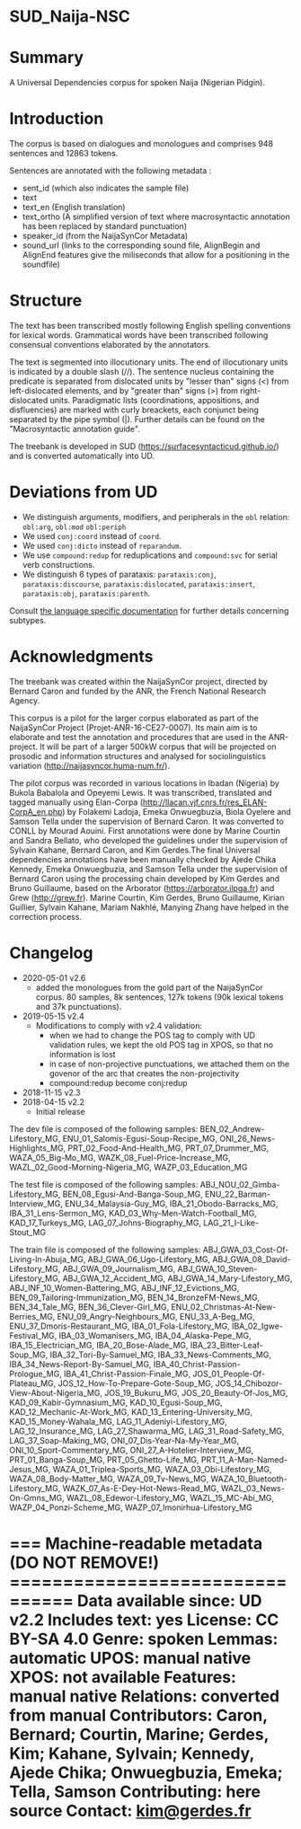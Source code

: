 # SUD_Naija-NSC

# Summary

A Universal Dependencies corpus for spoken Naija (Nigerian Pidgin).

# Introduction

The corpus is based on dialogues and monologues and comprises 948 sentences and 12863 tokens.

Sentences are annotated with the following metadata :
+ sent_id (which also indicates the sample file)
+ text
+ text_en (English translation)
+ text_ortho (A simplified version of text where macrosyntactic annotation has been replaced by standard punctuation)
+ speaker_id (from the NaijaSynCor Metadata)
+ sound_url (links to the corresponding sound file, AlignBegin and AlignEnd features give the miliseconds that allow for a positioning in the soundfile)

# Structure

The text has been transcribed mostly following English spelling conventions for lexical words. Grammatical words have been transcribed following consensual conventions elaborated by the annotators.

The text is segmented into illocutionary units. The end of illocutionary units is indicated by a double slash (//). The sentence nucleus containing the predicate is separated from dislocated units by "lesser than" signs (<) from left-dislocated elements, and by "greater than" signs (>) from right-dislocated units. Paradigmatic lists (coordinations, appositions, and disfluencies) are marked with curly breackets, each conjunct being separated by the pipe symbol (|). Further details can be found on the "Macrosyntactic annotation guide".

The treebank is developed in SUD (https://surfacesyntacticud.github.io/) and is converted automatically into UD.


# Deviations from UD

- We distinguish arguments, modifiers, and peripherals in the `obl` relation: `obl:arg`, `obl:mod` `obl:periph`
- We used `conj:coord` instead of `coord`.
- We used `conj:dicto` instead of `reparandum`.
- We use `compound:redup` for reduplications and `compound:svc` for serial verb constructions.
- We distinguish 6 types of parataxis: `parataxis:conj`, `parataxis:discourse`, `parataxis:dislocated`, `parataxis:insert`, `parataxis:obj`, `parataxis:parenth`.

Consult [the language specific documentation](http://universaldependencies.org/pcm/dep/index.html) for further details concerning subtypes.


# Acknowledgments

The treebank was created within the NaijaSynCor project, directed by Bernard Caron and funded by the ANR, the French National Research Agency.

This corpus is a pilot for the larger corpus elaborated as part of the NaijaSynCor Project (Projet-ANR-16-CE27-0007). Its main aim is to elaborate and test the annotation and procedures that are used in the ANR-project. It will be part of a larger 500kW corpus that will be projected on prosodic and information structures and analysed for sociolinguistics variation (http://naijasyncor.huma-num.fr/).

The pilot corpus was recorded in various locations in Ibadan (Nigeria) by Bukola Babalola and Opeyemi Lewis. It was transcribed, translated and tagged manually using Elan-Corpa (http://llacan.vjf.cnrs.fr/res_ELAN-CorpA_en.php) by Folakemi Ladoja, Emeka Onwuegbuzia, Biola Oyelere and Samson Tella under the supervision of Bernard Caron. It was converted to CONLL by Mourad Aouini. First annotations were done by Marine Courtin and Sandra Bellato, who developed the guidelines under the supervision of Sylvain Kahane, Bernard Caron, and Kim Gerdes.The final Universal dependencies annotations have been manually checked by Ajede Chika Kennedy, Emeka Onwuegbuzia, and Samson Tella under the supervision of Bernard Caron using the processing chain developed by Kim Gerdes and Bruno Guillaume, based on the Arborator (https://arborator.ilpga.fr) and Grew (http://grew.fr). Marine Courtin, Kim Gerdes, Bruno Guillaume, Kirian Guillier, Sylvain Kahane, Mariam Nakhlé, Manying Zhang have helped in the correction process.


# Changelog

* 2020-05-01 v2.6
  * added the monologues from the gold part of the NaijaSynCor corpus. 80 samples, 8k sentences, 127k tokens (90k lexical tokens and 37k punctuations).
* 2019-05-15 v2.4
  * Modifications to comply with v2.4 validation:
    * when we had to change the POS tag to comply with UD validation rules, we kept the old POS tag in XPOS, so that no information is lost
    * in case of non-projective punctuations, we attached them on the govenor of the arc that creates the non-projectivity
    * compound:redup become conj:redup
* 2018-11-15 v2.3
* 2018-04-15 v2.2
  * Initial release

The dev file is composed of the following samples: BEN_02_Andrew-Lifestory_MG, ENU_01_Salomis-Egusi-Soup-Recipe_MG, ONI_26_News-Highlights_MG, PRT_02_Food-And-Health_MG, PRT_07_Drummer_MG, WAZA_05_Big-Mo_MG, WAZK_08_Fuel-Price-Increase_MG, WAZL_02_Good-Morning-Nigeria_MG, WAZP_03_Education_MG

The test file is composed of the following samples: ABJ_NOU_02_Gimba-Lifestory_MG, BEN_08_Egusi-And-Banga-Soup_MG, ENU_22_Barman-Interview_MG, ENU_34_Malaysia-Guy_MG, IBA_21_Obodo-Barracks_MG, IBA_31_Lens-Sermon_MG, KAD_03_Why-Men-Watch-Football_MG, KAD_17_Turkeys_MG, LAG_07_Johns-Biography_MG, LAG_21_I-Like-Stout_MG

The train file is composed of the following samples: ABJ_GWA_03_Cost-Of-Living-In-Abuja_MG, ABJ_GWA_06_Ugo-Lifestory_MG, ABJ_GWA_08_David-Lifestory_MG, ABJ_GWA_09_Journalism_MG, ABJ_GWA_10_Steven-Lifestory_MG, ABJ_GWA_12_Accident_MG, ABJ_GWA_14_Mary-Lifestory_MG, ABJ_INF_10_Women-Battering_MG, ABJ_INF_12_Evictions_MG, BEN_09_Tailoring-Immunization_MG, BEN_14_BronzeFM-News_MG, BEN_34_Tale_MG, BEN_36_Clever-Girl_MG, ENU_02_Christmas-At-New-Berries_MG, ENU_09_Angry-Neighbours_MG, ENU_33_A-Beg_MG, ENU_37_Dmoris-Restaurant_MG, IBA_01_Fola-Lifestory_MG, IBA_02_Igwe-Festival_MG, IBA_03_Womanisers_MG, IBA_04_Alaska-Pepe_MG, IBA_15_Electrician_MG, IBA_20_Bose-Alade_MG, IBA_23_Bitter-Leaf-Soup_MG, IBA_32_Tori-By-Samuel_MG, IBA_33_News-Comments_MG, IBA_34_News-Report-By-Samuel_MG, IBA_40_Christ-Passion-Prologue_MG, IBA_41_Christ-Passion-Finale_MG, JOS_01_People-Of-Plateau_MG, JOS_12_How-To-Prepare-Gote-Soup_MG, JOS_14_Chibozor-View-About-Nigeria_MG, JOS_19_Bukuru_MG, JOS_20_Beauty-Of-Jos_MG, KAD_09_Kabir-Gymnasium_MG, KAD_10_Egusi-Soup_MG, KAD_12_Mechanic-At-Work_MG, KAD_13_Entering-University_MG, KAD_15_Money-Wahala_MG, LAG_11_Adeniyi-Lifestory_MG, LAG_12_Insurance_MG, LAG_27_Shawarma_MG, LAG_31_Road-Safety_MG, LAG_37_Soap-Making_MG, ONI_07_Dis-Year-Na-My-Year_MG, ONI_10_Sport-Commentary_MG, ONI_27_A-Hotelier-Interview_MG, PRT_01_Banga-Soup_MG, PRT_05_Ghetto-Life_MG, PRT_11_A-Man-Named-Jesus_MG, WAZA_01_Triplea-Sports_MG, WAZA_03_Obi-Lifestory_MG, WAZA_08_Body-Matter_MG, WAZA_09_Tv-News_MG, WAZA_10_Bluetooth-Lifestory_MG, WAZK_07_As-E-Dey-Hot-News-Read_MG, WAZL_03_News-On-Gmns_MG, WAZL_08_Edewor-Lifestory_MG, WAZL_15_MC-Abi_MG, WAZP_04_Ponzi-Scheme_MG, WAZP_07_Imonirhua-Lifestory_MG


=== Machine-readable metadata (DO NOT REMOVE!) ================================
Data available since: UD v2.2
Includes text: yes
License: CC BY-SA 4.0
Genre: spoken
Lemmas: automatic
UPOS: manual native
XPOS: not available
Features: manual native
Relations: converted from manual
Contributors: Caron, Bernard; Courtin, Marine; Gerdes, Kim; Kahane, Sylvain; Kennedy, Ajede Chika; Onwuegbuzia, Emeka; Tella, Samson
Contributing: here source
Contact: kim@gerdes.fr
===============================================================================
